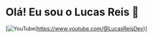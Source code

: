 # Olá! Eu sou o Lucas Reis 👋

[![YouTube](https://img.shields.io/badge/YouTube-FF0000?style=for-the-badge&logo=youtube&logoColor=white)(https://www.youtube.com/@LucasReisDev)]

<!--
**LucasReis26/LucasReis26** is a ✨ _special_ ✨ repository because its `README.md` (this file) appears on your GitHub profile.

Here are some ideas to get you started:

- 🔭 I’m currently working on ...
- 🌱 I’m currently learning ...
- 👯 I’m looking to collaborate on ...
- 🤔 I’m looking for help with ...
- 💬 Ask me about ...
- 📫 How to reach me: ...
- 😄 Pronouns: ...
- ⚡ Fun fact: ...
-->
